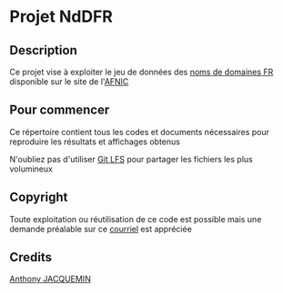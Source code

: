 # Projet NdDFR

## Description
Ce projet vise à exploiter le jeu de données des [noms de domaines FR](https://www.afnic.fr/produits-services/services-associes/donnees-partagees/) disponible sur le site de l'[AFNIC](https://www.afnic.fr/)

## Pour commencer
Ce répertoire contient tous les codes et documents nécessaires pour reproduire les résultats et affichages obtenus

N'oubliez pas d'utiliser [Git LFS](https://git-lfs.github.com/) pour partager les fichiers les plus volumineux

## Copyright
Toute exploitation ou réutilisation de ce code est possible mais une demande préalable sur ce [courriel](mailto:anthonyjacquemin@hotmail.fr?subject=NDDFR) est appréciée

## Credits
[Anthony JACQUEMIN](https://github.com/antjacquemin)